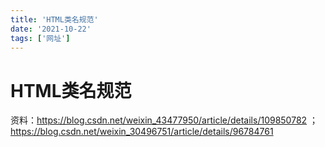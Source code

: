 ```yaml
---
title: 'HTML类名规范'
date: '2021-10-22'
tags: ['网址']
---
```


# HTML类名规范

资料：https://blog.csdn.net/weixin_43477950/article/details/109850782 ；https://blog.csdn.net/weixin_30496751/article/details/96784761

